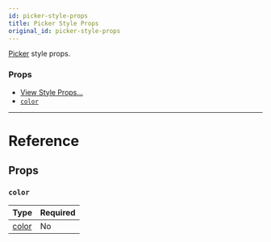 ```yaml
---
id: picker-style-props
title: Picker Style Props
original_id: picker-style-props
---
```


[Picker](picker.md) style props.

### Props

- [View Style Props...](view-style-props.md)
- [`color`](picker-style-props.md#color)

---

# Reference

## Props

### `color`

| Type              | Required |
| ----------------- | -------- |
| [color](color.md) | No       |
